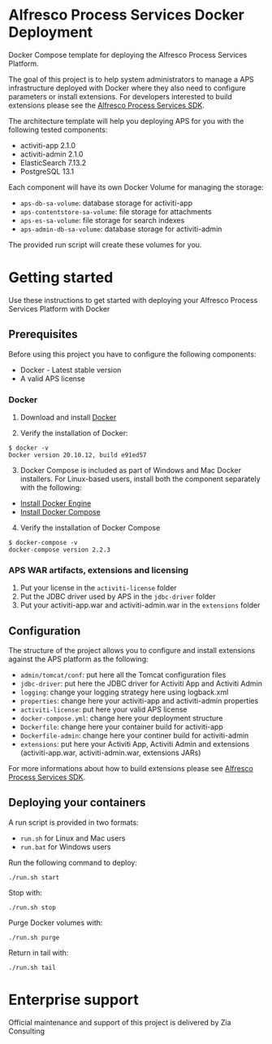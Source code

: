 # Alfresco Process Services Docker Deployment
Docker Compose template for deploying the Alfresco Process Services Platform.

The goal of this project is to help system administrators to manage a APS infrastructure deployed with Docker where they also need to configure parameters or install extensions.
For developers interested to build extensions please see the [Alfresco Process Services SDK](https://github.com/OpenPj/alfresco-process-services-project-sdk).

The architecture template will help you deploying APS for you with the following tested components:

* activiti-app 2.1.0
* activiti-admin 2.1.0
* ElasticSearch 7.13.2
* PostgreSQL 13.1

Each component will have its own Docker Volume for managing the storage:

* `aps-db-sa-volume`: database storage for activiti-app
* `aps-contentstore-sa-volume`: file storage for attachments
* `aps-es-sa-volume`: file storage for search indexes
* `aps-admin-db-sa-volume`: database storage for activiti-admin

The provided run script will create these volumes for you.


# Getting started

Use these instructions to get started with deploying your Alfresco Process Services Platform with Docker

## Prerequisites
   
Before using this project you have to configure the following components:
* Docker - Latest stable version
* A valid APS license

### Docker

1. Download and install [Docker](https://docs.docker.com/install/)

2. Verify the installation of Docker:

```
$ docker -v
Docker version 20.10.12, build e91ed57
``` 

3. Docker Compose is included as part of Windows and Mac Docker installers.
For Linux-based users, install both the component separately with the following:

* [Install Docker Engine](https://docs.docker.com/engine/install/)
* [Install Docker Compose](https://docs.docker.com/compose/install/)

4. Verify the installation of Docker Compose

```
$ docker-compose -v
docker-compose version 2.2.3
```

### APS WAR artifacts, extensions and licensing

1. Put your license in the `activiti-license` folder
2. Put the JDBC driver used by APS in the `jdbc-driver` folder
3. Put your activiti-app.war and activiti-admin.war in the `extensions` folder

## Configuration

The structure of the project allows you to configure and install extensions against the APS platform as the following:

* `admin/tomcat/conf`: put here all the Tomcat configuration files
* `jdbc-driver`: put here the JDBC driver for Activiti App and Activiti Admin
* `logging`: change your logging strategy here using logback.xml
* `properties`: change here your activiti-app and activiti-admin properties
* `activiti-license`: put here your valid APS license
* `docker-compose.yml`: change here your deployment structure
* `Dockerfile`: change here your container build for activiti-app
* `Dockerfile-admin`: change here your continer build for activiti-admin
* `extensions`: put here your Activiti App, Activiti Admin and extensions (activiti-app.war, activiti-admin.war, extensions JARs)

For more informations about how to build extensions please see [Alfresco Process Services SDK](https://github.com/OpenPj/alfresco-process-services-project-sdk).

## Deploying your containers

A run script is provided in two formats:

* `run.sh` for Linux and Mac users
* `run.bat` for Windows users

Run the following command to deploy:

```
./run.sh start
```

Stop with:

```
./run.sh stop
```

Purge Docker volumes with:

```
./run.sh purge
```

Return in tail with:

```
./run.sh tail
```

# Enterprise support
Official maintenance and support of this project is delivered by Zia Consulting
